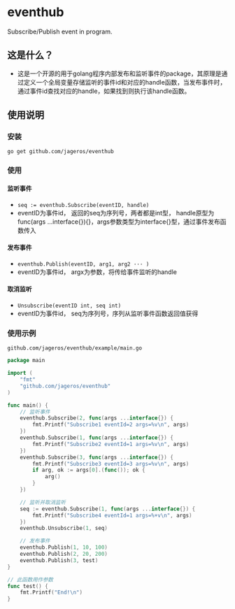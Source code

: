 # eventhub
Subscribe/Publish event in program.

## 这是什么？
+ 这是一个开源的用于golang程序内部发布和监听事件的package，其原理是通过定义一个全局变量存储监听的事件id和对应的handle函数，当发布事件时，通过事件id查找对应的handle，如果找到则执行该handle函数。

## 使用说明
### 安装
``go get github.com/jageros/eventhub``

### 使用
#### 监听事件
+ ``seq := eventhub.Subscribe(eventID, handle)``
+ eventID为事件id， 返回的seq为序列号，两者都是int型， handle原型为func(args ...interface{}){}，args参数类型为interface{}型，通过事件发布函数传入

#### 发布事件
+ ``eventhub.Publish(eventID, arg1, arg2 ··· )``
+ eventID为事件id， argx为参数，将传给事件监听的handle

#### 取消监听
+ ``Unsubscribe(eventID int, seq int)``
+ eventID为事件id， seq为序列号，序列从监听事件函数返回值获得

### 使用示例
``github.com/jageros/eventhub/example/main.go``
```go
package main

import (
	"fmt"
	"github.com/jageros/eventhub"
)

func main() {
	// 监听事件
	eventhub.Subscribe(2, func(args ...interface{}) {
		fmt.Printf("Subscribe1 eventId=2 args=%v\n", args)
	})
	eventhub.Subscribe(1, func(args ...interface{}) {
		fmt.Printf("Subscribe2 eventId=1 args=%v\n", args)
	})
	eventhub.Subscribe(3, func(args ...interface{}) {
		fmt.Printf("Subscribe3 eventId=3 args=%v\n", args)
		if arg, ok := args[0].(func()); ok {
			arg()
		}
	})

	// 监听并取消监听
	seq := eventhub.Subscribe(1, func(args ...interface{}) {
		fmt.Printf("Subscribe4 eventId=1 args=%+v\n", args)
	})
	eventhub.Unsubscribe(1, seq)

	// 发布事件
	eventhub.Publish(1, 10, 100)
	eventhub.Publish(2, 20, 200)
	eventhub.Publish(3, test)
}

// 此函数用作参数
func test() {
	fmt.Printf("End!\n")
}
```

